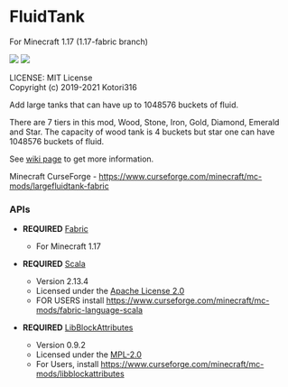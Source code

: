 # FluidTank

For Minecraft 1.17 (1.17-fabric branch)

[![](http://cf.way2muchnoise.eu/versions/largefluidtank-fabric.svg)](https://www.curseforge.com/minecraft/mc-mods/largefluidtank-fabric)
[![](http://cf.way2muchnoise.eu/full_largefluidtank-fabric_downloads.svg)](https://www.curseforge.com/minecraft/mc-mods/largefluidtank-fabric)

LICENSE: MIT License  
Copyright (c) 2019-2021 Kotori316

Add large tanks that can have up to 1048576 buckets of fluid.

There are 7 tiers in this mod, Wood, Stone, Iron, Gold, Diamond, Emerald and Star.
The capacity of wood tank is 4 buckets but star one can have 1048576 buckets of fluid.

See [wiki page](https://github.com/Kotori316/FluidTank/wiki) to get more information.

Minecraft CurseForge - https://www.curseforge.com/minecraft/mc-mods/largefluidtank-fabric

### APIs

* **REQUIRED** [Fabric](https://github.com/FabricMC/fabric)
  * For Minecraft 1.17

* **REQUIRED** [Scala](https://github.com/scala/scala)
  * Version 2.13.4
  * Licensed under the [Apache License 2.0](https://github.com/scala/scala/blob/2.13.x/LICENSE)
  * FOR USERS install https://www.curseforge.com/minecraft/mc-mods/fabric-language-scala

* **REQUIRED** [LibBlockAttributes](https://github.com/AlexIIL/LibBlockAttributes)
  * Version 0.9.2
  * Licensed under the [MPL-2.0](https://github.com/AlexIIL/LibBlockAttributes/blob/0.9.x-1.17.x/LICENSE)
  * For Users, install https://www.curseforge.com/minecraft/mc-mods/libblockattributes
